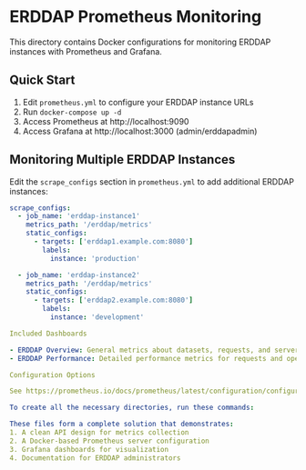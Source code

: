 # ERDDAP Prometheus Monitoring

This directory contains Docker configurations for monitoring ERDDAP instances with Prometheus and Grafana.

## Quick Start

1. Edit `prometheus.yml` to configure your ERDDAP instance URLs
2. Run `docker-compose up -d`
3. Access Prometheus at http://localhost:9090
4. Access Grafana at http://localhost:3000 (admin/erddapadmin)

## Monitoring Multiple ERDDAP Instances

Edit the `scrape_configs` section in `prometheus.yml` to add additional ERDDAP instances:

  ```yaml
  scrape_configs:
    - job_name: 'erddap-instance1'
      metrics_path: '/erddap/metrics'
      static_configs:
        - targets: ['erddap1.example.com:8080']
          labels:
            instance: 'production'

    - job_name: 'erddap-instance2'
      metrics_path: '/erddap/metrics'
      static_configs:
        - targets: ['erddap2.example.com:8080']
          labels:
            instance: 'development'

  Included Dashboards

  - ERDDAP Overview: General metrics about datasets, requests, and server health
  - ERDDAP Performance: Detailed performance metrics for requests and operations

  Configuration Options

  See https://prometheus.io/docs/prometheus/latest/configuration/configuration/ for additional configuration options.

  To create all the necessary directories, run these commands:

  These files form a complete solution that demonstrates:
  1. A clean API design for metrics collection
  2. A Docker-based Prometheus server configuration
  3. Grafana dashboards for visualization
  4. Documentation for ERDDAP administrators
